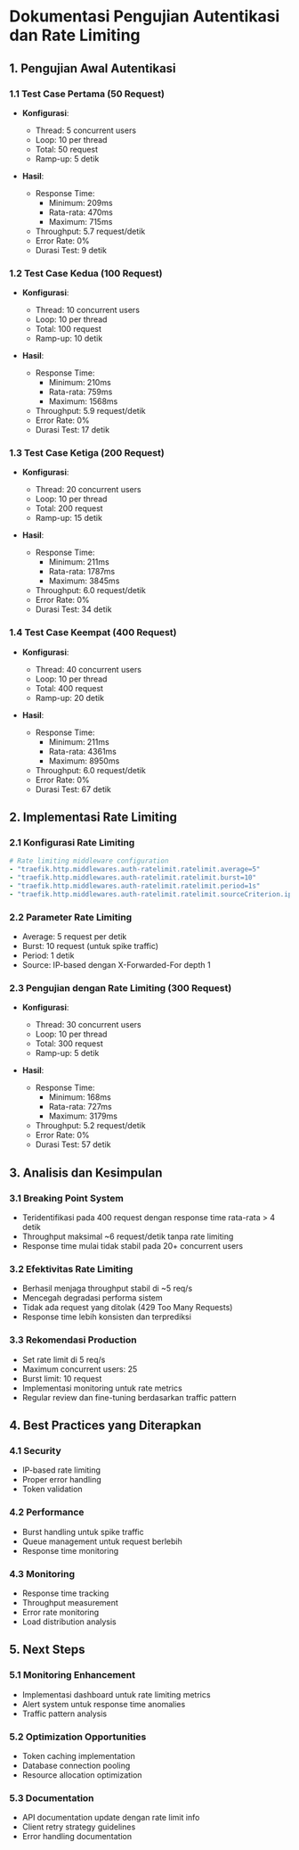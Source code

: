 # Dokumentasi Pengujian Autentikasi dan Rate Limiting

## 1. Pengujian Awal Autentikasi

### 1.1 Test Case Pertama (50 Request)
- **Konfigurasi**:
  - Thread: 5 concurrent users
  - Loop: 10 per thread
  - Total: 50 request
  - Ramp-up: 5 detik

- **Hasil**:
  - Response Time:
    - Minimum: 209ms
    - Rata-rata: 470ms
    - Maximum: 715ms
  - Throughput: 5.7 request/detik
  - Error Rate: 0%
  - Durasi Test: 9 detik

### 1.2 Test Case Kedua (100 Request)
- **Konfigurasi**:
  - Thread: 10 concurrent users
  - Loop: 10 per thread
  - Total: 100 request
  - Ramp-up: 10 detik

- **Hasil**:
  - Response Time:
    - Minimum: 210ms
    - Rata-rata: 759ms
    - Maximum: 1568ms
  - Throughput: 5.9 request/detik
  - Error Rate: 0%
  - Durasi Test: 17 detik

### 1.3 Test Case Ketiga (200 Request)
- **Konfigurasi**:
  - Thread: 20 concurrent users
  - Loop: 10 per thread
  - Total: 200 request
  - Ramp-up: 15 detik

- **Hasil**:
  - Response Time:
    - Minimum: 211ms
    - Rata-rata: 1787ms
    - Maximum: 3845ms
  - Throughput: 6.0 request/detik
  - Error Rate: 0%
  - Durasi Test: 34 detik

### 1.4 Test Case Keempat (400 Request)
- **Konfigurasi**:
  - Thread: 40 concurrent users
  - Loop: 10 per thread
  - Total: 400 request
  - Ramp-up: 20 detik

- **Hasil**:
  - Response Time:
    - Minimum: 211ms
    - Rata-rata: 4361ms
    - Maximum: 8950ms
  - Throughput: 6.0 request/detik
  - Error Rate: 0%
  - Durasi Test: 67 detik

## 2. Implementasi Rate Limiting

### 2.1 Konfigurasi Rate Limiting
```yaml
# Rate limiting middleware configuration
- "traefik.http.middlewares.auth-ratelimit.ratelimit.average=5"
- "traefik.http.middlewares.auth-ratelimit.ratelimit.burst=10"
- "traefik.http.middlewares.auth-ratelimit.ratelimit.period=1s"
- "traefik.http.middlewares.auth-ratelimit.ratelimit.sourceCriterion.ipStrategy.depth=1"
```

### 2.2 Parameter Rate Limiting
- Average: 5 request per detik
- Burst: 10 request (untuk spike traffic)
- Period: 1 detik
- Source: IP-based dengan X-Forwarded-For depth 1

### 2.3 Pengujian dengan Rate Limiting (300 Request)
- **Konfigurasi**:
  - Thread: 30 concurrent users
  - Loop: 10 per thread
  - Total: 300 request
  - Ramp-up: 5 detik

- **Hasil**:
  - Response Time:
    - Minimum: 168ms
    - Rata-rata: 727ms
    - Maximum: 3179ms
  - Throughput: 5.2 request/detik
  - Error Rate: 0%
  - Durasi Test: 57 detik

## 3. Analisis dan Kesimpulan

### 3.1 Breaking Point System
- Teridentifikasi pada 400 request dengan response time rata-rata > 4 detik
- Throughput maksimal ~6 request/detik tanpa rate limiting
- Response time mulai tidak stabil pada 20+ concurrent users

### 3.2 Efektivitas Rate Limiting
- Berhasil menjaga throughput stabil di ~5 req/s
- Mencegah degradasi performa sistem
- Tidak ada request yang ditolak (429 Too Many Requests)
- Response time lebih konsisten dan terprediksi

### 3.3 Rekomendasi Production
- Set rate limit di 5 req/s
- Maximum concurrent users: 25
- Burst limit: 10 request
- Implementasi monitoring untuk rate metrics
- Regular review dan fine-tuning berdasarkan traffic pattern

## 4. Best Practices yang Diterapkan

### 4.1 Security
- IP-based rate limiting
- Proper error handling
- Token validation

### 4.2 Performance
- Burst handling untuk spike traffic
- Queue management untuk request berlebih
- Response time monitoring

### 4.3 Monitoring
- Response time tracking
- Throughput measurement
- Error rate monitoring
- Load distribution analysis

## 5. Next Steps

### 5.1 Monitoring Enhancement
- Implementasi dashboard untuk rate limiting metrics
- Alert system untuk response time anomalies
- Traffic pattern analysis

### 5.2 Optimization Opportunities
- Token caching implementation
- Database connection pooling
- Resource allocation optimization

### 5.3 Documentation
- API documentation update dengan rate limit info
- Client retry strategy guidelines
- Error handling documentation 